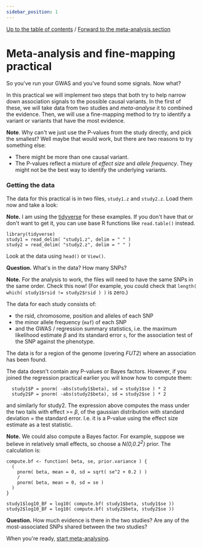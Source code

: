 ```yaml
---
sidebar_position: 1
---
```


[Up to the table of contents](README.md) / [Forward to the meta-analysis section](Meta-analysis.md)

# Meta-analysis and fine-mapping practical

So you've run your GWAS and you've found some signals.  Now what?

In this practical we will implement two steps that both try to help narrow down association signals
to the possible causal variants. In the first of these, we will take data from two studies and
*meta-analyse* it to combined the evidence. Then, we will use a fine-mapping method to try to identify a variant or variants that have the most evidence.

**Note**. Why can't we just use the P-values from the study directly, and pick the smallest?  Well maybe that would work, but there are two reasons to try something else:

* There might be more than one causal variant.
* The P-values reflect a mixture of *effect size* and *allele frequency*.  They might not be the best way to identify the underlying variants.

### Getting the data

The data for this practical is in two files, `study1.z` and `study2.z`.  Load them now and take a look:

**Note.** I am using the [tidyverse](https://www.tidyverse.org) for these examples.  If you don't have that or don't want to get it, you can use base R functions like `read.table()` instead.

```
library(tidyverse)
study1 = read_delim( "study1.z", delim = " " )
study2 = read_delim( "study2.z", delim = " " )

```

Look at the data using `head()` or `View()`.

**Question.** What's in the data?  How many SNPs?

**Note.** For the analysis to work, the files will need to have the same SNPs in the same order.  Check this now!  (For example, you could check that `length( which( study1$rsid != study2$rsid ) )` is zero.)

The data for each study consists of:

* the rsid, chromosome, position and alleles of each SNP
* the minor allele frequency (`maf`) of each SNP
* and the GWAS / regression summary statistics, i.e. the maximum likelihood estimate *β* and its standard error `s`, for the association test of the SNP against the phenotype.

The data is for a region of the genome (overing *FUT2*) where an association has been found.

The data doesn't contain any P-values or Bayes factors. However, if you joined the regression
practical earlier you will know how to compute them:

```
  study1$P = pnorm( -abs(study1$beta), sd = study1$se ) * 2
  study2$P = pnorm( -abs(study2$beta), sd = study2$se ) * 2
```

and similarly for study2. The expression above computes the mass under the two tails with effect >=
*β*, of the gaussian distribution with standard deviation = the standard error. I.e. it is a
P-value using the effect size estimate as a test statistic.

**Note.** We could also compute a Bayes factor.  For example, suppose we believe in relatively small effects, so choose a *N(0,0.2<sup>2</sup>)* prior.  The calculation is:

```
compute.bf <- function( beta, se, prior.variance ) {
  (
    pnorm( beta, mean = 0, sd = sqrt( se^2 + 0.2 ) )
    /
    pnorm( beta, mean = 0, sd = se )
  )
}

study1$log10_BF = log10( compute.bf( study1$beta, study1$se ))
study2$log10_BF = log10( compute.bf( study2$beta, study2$se ))
```

**Question.** How much evidence is there in the two studies? Are any of the most-associated SNPs
shared between the two studies?

When you're ready, [start meta-analysing](Meta-analysis.md).



